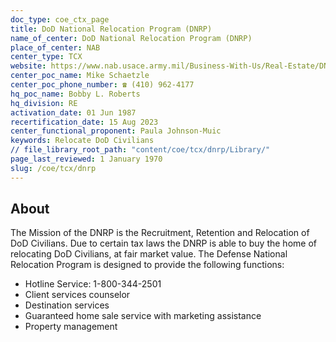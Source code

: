 ```yaml
---
doc_type: coe_ctx_page 
title: DoD National Relocation Program (DNRP)
name_of_center: DoD National Relocation Program (DNRP)
place_of_center: NAB
center_type: TCX
website: https://www.nab.usace.army.mil/Business-With-Us/Real-Estate/DNRP/
center_poc_name: Mike Schaetzle
center_poc_phone_number: ☎ (410) 962-4177
hq_poc_name: Bobby L. Roberts
hq_division: RE
activation_date: 01 Jun 1987
recertification_date: 15 Aug 2023
center_functional_proponent: Paula Johnson-Muic
keywords: Relocate DoD Civilians
// file_library_root_path: "content/coe/tcx/dnrp/Library/" 
page_last_reviewed: 1 January 1970 
slug: /coe/tcx/dnrp
---
```


## About 

The Mission of the DNRP is the Recruitment, Retention and Relocation of DoD Civilians. Due to certain tax laws the DNRP is able to buy the home of relocating DoD Civilians, at fair market value. The Defense National Relocation Program is designed to provide the following functions:
<ul>
    <li>Hotline Service: 1-800-344-2501</li>
        <li>Client services counselor</li>
        <li>Destination services</li>
        <li>Guaranteed home sale service with marketing assistance</li>
        <li>Property management </li>
</ul>

 
